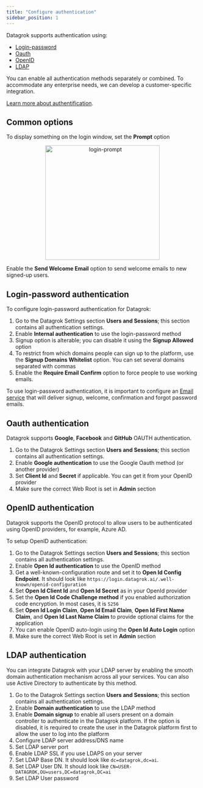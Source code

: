 ```yaml
---
title: "Configure authentication"
sidebar_position: 1
---
```


Datagrok supports authentication using:

* [Login-password](#login-password-authentication)
* [Oauth](#oauth-authentication)
* [OpenID](#openid-authentication)
* [LDAP](#ldap-authentication)

You can enable all authentication methods separately or combined. To accommodate any enterprise needs, we can develop a customer-specific integration. 

[Learn more about authentification](../govern/authentication.md).

## Common options

To display something on the login window, set the **Prompt** option
<p align="center">
  <img alt="login-prompt" src={require('./login-prompt.png').default} width="300px"/>
</p>

Enable the **Send Welcome Email** option to send welcome emails to new signed-up users.

## Login-password authentication

To configure login-password authentication for Datagrok:

1. Go to the Datagrok Settings section **Users and Sessions**; this section contains all authentication settings.
2. Enable **Internal authentication** to use the login-password method
3. Signup option is alterable; you can disable it using the **Signup Allowed** option
4. To restrict from which domains people can sign up to the platform, use the **Signup Domains Whitelist** option. You can
   set several domains separated with commas
5. Enable the **Require Email Confirm** option to force people to use working emails.

To use login-password authentication, it is important to configure an [Email service](configure-smtp.md) that will deliver signup, welcome,
confirmation and forgot password emails.

## Oauth authentication

Datagrok supports **Google**, **Facebook** and **GitHub** OAUTH authentication.

1. Go to the Datagrok Settings section **Users and Sessions**; this section contains all authentication settings.
2. Enable **Google authentication** to use the Google Oauth method (or another provider)
3. Set **Client Id** and **Secret** if applicable. You can get it from your OpenID provider
4. Make sure the correct Web Root is set in **Admin** section

## OpenID authentication

Datagrok supports the OpenID protocol to allow users to be authenticated using OpenID providers, for example, Azure AD.

To setup OpenID authentication:

1. Go to the Datagrok Settings section **Users and Sessions**; this section contains all authentication settings.
2. Enable **Open Id authentication** to use the OpenID method
3. Get a well-known-configuration route and set it to **Open Id Config Endpoint**. It should look
   like `https://login.datagrok.ai/.well-known/openid-configuration`
4. Set **Open Id Client Id** and **Open Id Secret** as in your OpenId provider
5. Set the **Open Id Code Challenge method** if you enabled authorization code encryption. In most cases, it is `S256`
6. Set **Open Id Login Claim**, **Open Id Email Claim**, **Open Id First Name Claim**, and **Open Id Last Name Claim** to provide optional claims for the application
7. You can enable OpenID auto-login using the **Open Id Auto Login** option
8. Make sure the correct Web Root is set in **Admin** section

## LDAP authentication

You can integrate Datagrok with your LDAP server by enabling the smooth domain authentication mechanism across all your
services. You can also use Active Directory to authenticate by this method.

1. Go to the Datagrok Settings section **Users and Sessions**; this section contains all authentication settings.
2. Enable **Domain authentication** to use the LDAP method
3. Enable **Domain signup** to enable all users present on a domain controller to authenticate in the Datagrok platform.
   If the option is disabled, it is required to create the user in the Datagrok platform first to allow the user to log into the platform
4. Configure LDAP server address/DNS name
5. Set LDAP server port
6. Enable LDAP SSL if you use LDAPS on your server
7. Set LDAP Base DN. It should look like `dc=datagrok,dc=ai`.
8. Set LDAP User DN. It should look like `CN=USER-DATAGROK,OU=users,DC=datagrok,DC=ai`
9. Set LDAP User password
